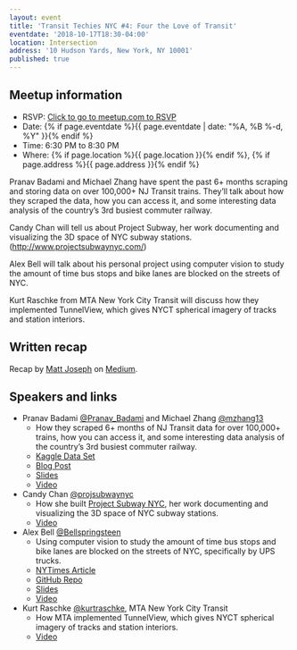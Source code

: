 ```yaml
---
layout: event
title: 'Transit Techies NYC #4: Four the Love of Transit'
eventdate: '2018-10-17T18:30-04:00'
location: Intersection
address: '10 Hudson Yards, New York, NY 10001'
published: true
---
```


## Meetup information

- RSVP: [Click to go to meetup.com to RSVP](https://www.meetup.com/Transit-Techies-NYC/events/254580357/)
- Date: {% if page.eventdate %}{{ page.eventdate | date: "%A, %B %-d, %Y" }}{% endif %}
- Time: 6:30 PM to 8:30 PM
- Where: {% if page.location %}{{ page.location }}{% endif %}, {% if page.address %}{{ page.address }}{% endif %}

Pranav Badami and Michael Zhang have spent the past 6+ months scraping and storing data on over 100,000+ NJ Transit trains. They’ll talk about how they scraped the data, how you can access it, and some interesting data analysis of the country’s 3rd busiest commuter railway.

Candy Chan will tell us about Project Subway, her work documenting and visualizing the 3D space of NYC subway stations. (http://www.projectsubwaynyc.com/)

Alex Bell will talk about his personal project using computer vision to study the amount of time bus stops and bike lanes are blocked on the streets of NYC.

Kurt Raschke from MTA New York City Transit will discuss how they implemented TunnelView, which gives NYCT spherical imagery of tracks and station interiors.

## Written recap

Recap by [Matt Joseph](https://twitter.com/mattjoseph0) on [Medium](https://medium.com/@mattjoseph/recap-transit-techies-nyc-4-four-the-love-of-transit-317b6fcb8a31).

## Speakers and links

- Pranav Badami [@Pranav_Badami](https://twitter.com/Pranav_Badami) and Michael Zhang [@mzhang13](https://twitter.com/mzhang13)
  - How they scraped 6+ months of NJ Transit data for over 100,000+ trains, how you can access it, and some interesting data analysis of the country’s 3rd busiest commuter railway.
  - [Kaggle Data Set](https://www.kaggle.com/pranavbadami/nj-transit-amtrak-nec-performance)
  - [Blog Post](https://towardsdatascience.com/the-5-stages-of-a-system-breakdown-on-nj-transit-8258127e31e9)
  - [Slides](/presentations/2018-10-17_BadamiZhang_NJTransit.pdf)
  - [Video](https://www.youtube.com/watch?v=-IdTpH_ZvXw)
- Candy Chan [@projsubwaynyc](https://twitter.com/projsubwaynyc)
  - How she built [Project Subway NYC](http://www.projectsubwaynyc.com/), her work documenting and visualizing the 3D space of NYC subway stations.
  - [Video](https://www.youtube.com/watch?v=Roc-U1eG5ow)
- Alex Bell [@Bellspringsteen](https://twitter.com/Bellspringsteen)
  - Using computer vision to study the amount of time bus stops and bike lanes are blocked on the streets of NYC, specifically by UPS trucks.
  - [NYTimes Article](https://www.nytimes.com/2018/03/15/nyregion/bike-lane-blocked-new-york.html)
  - [GitHub Repo](https://github.com/Bellspringsteen/OurCamera)
  - [Slides](/presentations/2018-10-17_Bell_StatusQuoEverythingSucks.pdf)
  - [Video](https://www.youtube.com/watch?v=ZGPltKDUhUU)
- Kurt Raschke [@kurtraschke](https://twitter.com/kurtraschke), MTA New York City Transit
  - How MTA implemented TunnelView, which gives NYCT spherical imagery of tracks and station interiors.
  - [Video](https://www.youtube.com/watch?v=JWaIHlogYIc)
